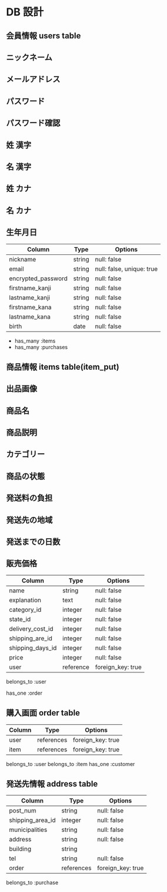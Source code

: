 # DB 設計

## 会員情報 users table

## ニックネーム
## メールアドレス
## パスワード
## パスワード確認
## 姓 漢字
## 名 漢字
## 姓 カナ
## 名 カナ
## 生年月日

| Column                         | Type                | Options                 |
|------------------------------- |---------------------|-------------------------|
| nickname                       | string              | null: false             | 
| email                          | string              | null: false, unique: true |
| encrypted_password             | string              | null: false             |
| firstname_kanji                | string              | null: false             |
| lastname_kanji                 | string              | null: false             |
| firstname_kana                 | string              | null: false             |
| lastname_kana                  | string              | null: false             |
| birth                          | date                | null: false             |

* has_many :items
* has_many :purchases

## 商品情報 items table(item_put)
## 出品画像
## 商品名
## 商品説明
## カテゴリー
## 商品の状態
## 発送料の負担
## 発送先の地域
## 発送までの日数
## 販売価格



| Column                         | Type                | Options                 |
|------------------------------- |---------------------|-------------------------|
| name                      | string              | null: false            |
| explanation               | text                | null: false            |
| category_id               | integer             | null: false            |
| state_id                  | integer             | null: false            |
| delivery_cost_id               | integer             | null: false            |
| shipping_are_id                | integer             | null: false            |
| shipping_days_id               | integer             | null: false            |
| price                          | integer             | null: false            |
| user                           | reference           | foreign_key: true      |

belongs_to :user

has_one :order

## 購入画面 order table

| Column                         | Type                | Options                 |
|------------------------------- |---------------------|-------------------------|
| user                           | references          | foreign_key: true       | 
| item                           | references          | foreign_key: true       | 

belongs_to :user
belongs_to :item
has_one :customer


## 発送先情報  address table

| Column                         | Type                | Options                 |
|------------------------------- |---------------------|-------------------------|
| post_num                       | string              | null: false            | 
| shipping_area_id               | integer             | null: false            |
| municipalities                 | string              | null: false            |
| address                        | string              | null: false            |
| building                       | string              |                         |
| tel                            | string              | null: false             |
| order                       | references          | foreign_key: true       |

belongs_to :purchase





